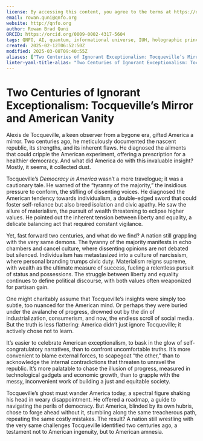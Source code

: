 ```yaml
---
license: By accessing this content, you agree to the terms at https://qnfo.org/LICENSE
email: rowan.quni@qnfo.org
website: http://qnfo.org
author: Rowan Brad Quni
ORCID: https://orcid.org/0009-0002-4317-5604
tags: QNFO, AI, quantum, informational universe, IUH, holographic principle
created: 2025-02-12T06:52:50Z
modified: 2025-03-08T09:40:55Z
aliases: ["Two Centuries of Ignorant Exceptionalism: Tocqueville’s Mirror and American Vanity"]
linter-yaml-title-alias: "Two Centuries of Ignorant Exceptionalism: Tocqueville’s Mirror and American Vanity"
---
```


# Two Centuries of Ignorant Exceptionalism: Tocqueville’s Mirror and American Vanity

Alexis de Tocqueville, a keen observer from a bygone era, gifted America a mirror. Two centuries ago, he meticulously documented the nascent republic, its strengths, and its inherent flaws. He diagnosed the ailments that could cripple the American experiment, offering a prescription for a healthier democracy. And what did America do with this invaluable insight? Mostly, it seems, it collected dust.

Tocqueville’s *Democracy in America* wasn’t a mere travelogue; it was a cautionary tale. He warned of the “tyranny of the majority,” the insidious pressure to conform, the stifling of dissenting voices. He diagnosed the American tendency towards individualism, a double-edged sword that could foster self-reliance but also breed isolation and civic apathy. He saw the allure of materialism, the pursuit of wealth threatening to eclipse higher values. He pointed out the inherent tension between liberty and equality, a delicate balancing act that required constant vigilance.

Yet, fast forward two centuries, and what do we find? A nation still grappling with the very same demons. The tyranny of the majority manifests in echo chambers and cancel culture, where dissenting opinions are not debated but silenced. Individualism has metastasized into a culture of narcissism, where personal branding trumps civic duty. Materialism reigns supreme, with wealth as the ultimate measure of success, fueling a relentless pursuit of status and possessions. The struggle between liberty and equality continues to define political discourse, with both values often weaponized for partisan gain.

One might charitably assume that Tocqueville’s insights were simply too subtle, too nuanced for the American mind. Or perhaps they were buried under the avalanche of progress, drowned out by the din of industrialization, consumerism, and now, the endless scroll of social media. But the truth is less flattering: America didn’t just ignore Tocqueville; it actively chose not to learn.

It’s easier to celebrate American exceptionalism, to bask in the glow of self-congratulatory narratives, than to confront uncomfortable truths. It’s more convenient to blame external forces, to scapegoat “the other,” than to acknowledge the internal contradictions that threaten to unravel the republic. It’s more palatable to chase the illusion of progress, measured in technological gadgets and economic growth, than to grapple with the messy, inconvenient work of building a just and equitable society.

Tocqueville’s ghost must wander America today, a spectral figure shaking his head in weary disappointment. He offered a roadmap, a guide to navigating the perils of democracy. But America, blinded by its own hubris, chose to forge ahead without it, stumbling along the same treacherous path, repeating the same costly mistakes. The result? A nation still wrestling with the very same challenges Tocqueville identified two centuries ago, a testament not to American ingenuity, but to American amnesia.
